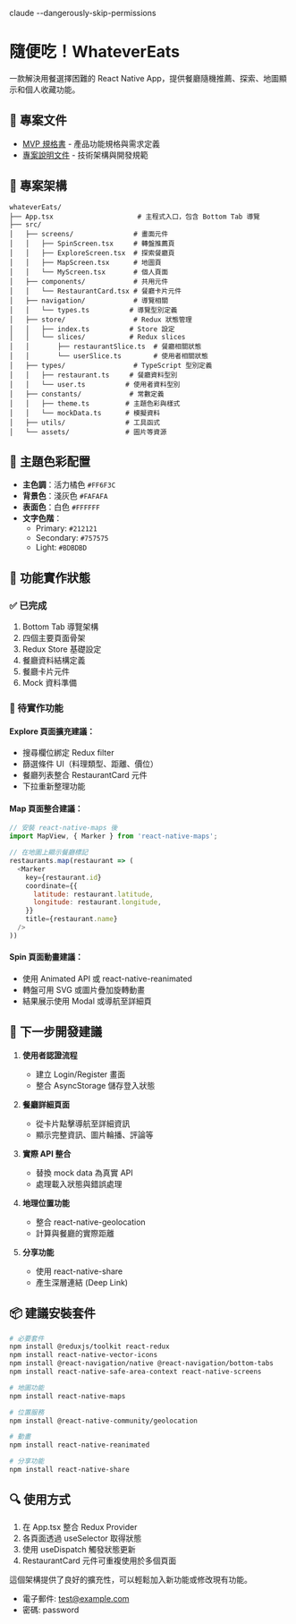 
claude --dangerously-skip-permissions
# 隨便吃！WhateverEats

一款解決用餐選擇困難的 React Native App，提供餐廳隨機推薦、探索、地圖顯示和個人收藏功能。

## 📱 專案文件

- [MVP 規格書](./MVP_SPEC.md) - 產品功能規格與需求定義
- [專案說明文件](./CLAUDE.md) - 技術架構與開發規範
## 📁 專案架構

```
whateverEats/
├── App.tsx                     # 主程式入口，包含 Bottom Tab 導覽
├── src/
│   ├── screens/               # 畫面元件
│   │   ├── SpinScreen.tsx     # 轉盤推薦頁
│   │   ├── ExploreScreen.tsx  # 探索餐廳頁
│   │   ├── MapScreen.tsx      # 地圖頁
│   │   └── MyScreen.tsx       # 個人頁面
│   ├── components/            # 共用元件
│   │   └── RestaurantCard.tsx # 餐廳卡片元件
│   ├── navigation/            # 導覽相關
│   │   └── types.ts          # 導覽型別定義
│   ├── store/                 # Redux 狀態管理
│   │   ├── index.ts          # Store 設定
│   │   └── slices/           # Redux slices
│   │       ├── restaurantSlice.ts  # 餐廳相關狀態
│   │       └── userSlice.ts        # 使用者相關狀態
│   ├── types/                 # TypeScript 型別定義
│   │   ├── restaurant.ts     # 餐廳資料型別
│   │   └── user.ts          # 使用者資料型別
│   ├── constants/            # 常數定義
│   │   ├── theme.ts         # 主題色彩與樣式
│   │   └── mockData.ts      # 模擬資料
│   ├── utils/               # 工具函式
│   └── assets/              # 圖片等資源
```

## 🎨 主題色彩配置

- **主色調**：活力橘色 `#FF6F3C`
- **背景色**：淺灰色 `#FAFAFA`
- **表面色**：白色 `#FFFFFF`
- **文字色階**：
  - Primary: `#212121`
  - Secondary: `#757575`
  - Light: `#BDBDBD`

## 📱 功能實作狀態

### ✅ 已完成
1. Bottom Tab 導覽架構
2. 四個主要頁面骨架
3. Redux Store 基礎設定
4. 餐廳資料結構定義
5. 餐廳卡片元件
6. Mock 資料準備

### 🔧 待實作功能

#### Explore 頁面擴充建議：
- 搜尋欄位綁定 Redux filter
- 篩選條件 UI（料理類型、距離、價位）
- 餐廳列表整合 RestaurantCard 元件
- 下拉重新整理功能

#### Map 頁面整合建議：
```javascript
// 安裝 react-native-maps 後
import MapView, { Marker } from 'react-native-maps';

// 在地圖上顯示餐廳標記
restaurants.map(restaurant => (
  <Marker
    key={restaurant.id}
    coordinate={{
      latitude: restaurant.latitude,
      longitude: restaurant.longitude,
    }}
    title={restaurant.name}
  />
))
```

#### Spin 頁面動畫建議：
- 使用 Animated API 或 react-native-reanimated
- 轉盤可用 SVG 或圖片疊加旋轉動畫
- 結果展示使用 Modal 或導航至詳細頁

## 🚀 下一步開發建議

1. **使用者認證流程**
   - 建立 Login/Register 畫面
   - 整合 AsyncStorage 儲存登入狀態

2. **餐廳詳細頁面**
   - 從卡片點擊導航至詳細資訊
   - 顯示完整資訊、圖片輪播、評論等

3. **實際 API 整合**
   - 替換 mock data 為真實 API
   - 處理載入狀態與錯誤處理

4. **地理位置功能**
   - 整合 react-native-geolocation
   - 計算與餐廳的實際距離

5. **分享功能**
   - 使用 react-native-share
   - 產生深層連結 (Deep Link)

## 📦 建議安裝套件

```bash
# 必要套件
npm install @reduxjs/toolkit react-redux
npm install react-native-vector-icons
npm install @react-navigation/native @react-navigation/bottom-tabs
npm install react-native-safe-area-context react-native-screens

# 地圖功能
npm install react-native-maps

# 位置服務
npm install @react-native-community/geolocation

# 動畫
npm install react-native-reanimated

# 分享功能
npm install react-native-share
```

## 🔍 使用方式

1. 在 App.tsx 整合 Redux Provider
2. 各頁面透過 useSelector 取得狀態
3. 使用 useDispatch 觸發狀態更新
4. RestaurantCard 元件可重複使用於多個頁面

這個架構提供了良好的擴充性，可以輕鬆加入新功能或修改現有功能。


- 電子郵件: test@example.com
- 密碼: password